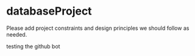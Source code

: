 # databaseProject
Please add project constraints and design principles we should follow as needed.

testing the github bot
